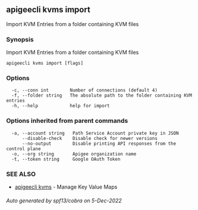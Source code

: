 ## apigeecli kvms import

Import KVM Entries from a folder containing KVM files

### Synopsis

Import KVM Entries from a folder containing KVM files

```
apigeecli kvms import [flags]
```

### Options

```
  -c, --conn int        Number of connections (default 4)
  -f, --folder string   The absolute path to the folder containing KVM entries
  -h, --help            help for import
```

### Options inherited from parent commands

```
  -a, --account string   Path Service Account private key in JSON
      --disable-check    Disable check for newer versions
      --no-output        Disable printing API responses from the control plane
  -o, --org string       Apigee organization name
  -t, --token string     Google OAuth Token
```

### SEE ALSO

* [apigeecli kvms](apigeecli_kvms.md)	 - Manage Key Value Maps

###### Auto generated by spf13/cobra on 5-Dec-2022
